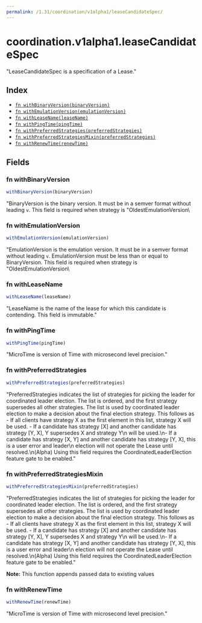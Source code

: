 ```yaml
---
permalink: /1.31/coordination/v1alpha1/leaseCandidateSpec/
---
```


# coordination.v1alpha1.leaseCandidateSpec

"LeaseCandidateSpec is a specification of a Lease."

## Index

* [`fn withBinaryVersion(binaryVersion)`](#fn-withbinaryversion)
* [`fn withEmulationVersion(emulationVersion)`](#fn-withemulationversion)
* [`fn withLeaseName(leaseName)`](#fn-withleasename)
* [`fn withPingTime(pingTime)`](#fn-withpingtime)
* [`fn withPreferredStrategies(preferredStrategies)`](#fn-withpreferredstrategies)
* [`fn withPreferredStrategiesMixin(preferredStrategies)`](#fn-withpreferredstrategiesmixin)
* [`fn withRenewTime(renewTime)`](#fn-withrenewtime)

## Fields

### fn withBinaryVersion

```ts
withBinaryVersion(binaryVersion)
```

"BinaryVersion is the binary version. It must be in a semver format without leading `v`. This field is required when strategy is \"OldestEmulationVersion\

### fn withEmulationVersion

```ts
withEmulationVersion(emulationVersion)
```

"EmulationVersion is the emulation version. It must be in a semver format without leading `v`. EmulationVersion must be less than or equal to BinaryVersion. This field is required when strategy is \"OldestEmulationVersion\

### fn withLeaseName

```ts
withLeaseName(leaseName)
```

"LeaseName is the name of the lease for which this candidate is contending. This field is immutable."

### fn withPingTime

```ts
withPingTime(pingTime)
```

"MicroTime is version of Time with microsecond level precision."

### fn withPreferredStrategies

```ts
withPreferredStrategies(preferredStrategies)
```

"PreferredStrategies indicates the list of strategies for picking the leader for coordinated leader election. The list is ordered, and the first strategy supersedes all other strategies. The list is used by coordinated leader election to make a decision about the final election strategy. This follows as - If all clients have strategy X as the first element in this list, strategy X will be used. - If a candidate has strategy [X] and another candidate has strategy [Y, X], Y supersedes X and strategy Y\n  will be used.\n- If a candidate has strategy [X, Y] and another candidate has strategy [Y, X], this is a user error and leader\n  election will not operate the Lease until resolved.\n(Alpha) Using this field requires the CoordinatedLeaderElection feature gate to be enabled."

### fn withPreferredStrategiesMixin

```ts
withPreferredStrategiesMixin(preferredStrategies)
```

"PreferredStrategies indicates the list of strategies for picking the leader for coordinated leader election. The list is ordered, and the first strategy supersedes all other strategies. The list is used by coordinated leader election to make a decision about the final election strategy. This follows as - If all clients have strategy X as the first element in this list, strategy X will be used. - If a candidate has strategy [X] and another candidate has strategy [Y, X], Y supersedes X and strategy Y\n  will be used.\n- If a candidate has strategy [X, Y] and another candidate has strategy [Y, X], this is a user error and leader\n  election will not operate the Lease until resolved.\n(Alpha) Using this field requires the CoordinatedLeaderElection feature gate to be enabled."

**Note:** This function appends passed data to existing values

### fn withRenewTime

```ts
withRenewTime(renewTime)
```

"MicroTime is version of Time with microsecond level precision."